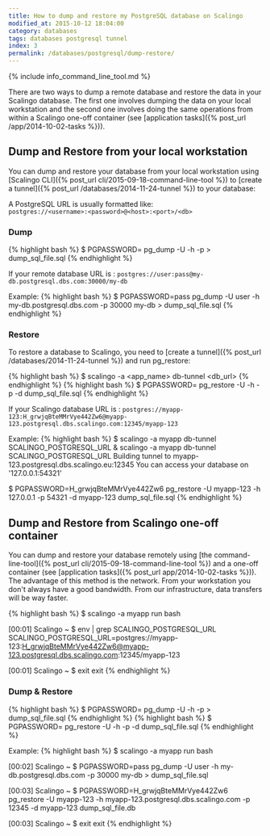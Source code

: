 ```yaml
---
title: How to dump and restore my PostgreSQL database on Scalingo
modified_at: 2015-10-12 18:04:00
category: databases
tags: databases postgresql tunnel
index: 3
permalink: /databases/postgresql/dump-restore/
---
```


{% include info_command_line_tool.md %}

There are two ways to dump a remote database and restore the data in your Scalingo database. The first one involves dumping the data on your local workstation and the second one involves doing the same operations from within a Scalingo one-off container (see [application tasks]({% post_url /app/2014-10-02-tasks %})).

## Dump and Restore from your local workstation

You can dump and restore your database from your local workstation using [Scalingo CLI]({% post_url cli/2015-09-18-command-line-tool %}) to [create a tunnel]({% post_url /databases/2014-11-24-tunnel %}) to your database:

A PostgreSQL URL is usually formatted like: <br>
`postgres://<username>:<password>@<host>:<port>/<db>`

### Dump

{% highlight bash %}
$ PGPASSWORD=<password> pg_dump -U <username> -h <host> -p <port> <db> > dump_sql_file.sql
{% endhighlight %}

If your remote database URL is : `postgres://user:pass@my-db.postgresql.dbs.com:30000/my-db`

Example:
{% highlight bash %}
$ PGPASSWORD=pass pg_dump -U user -h my-db.postgresql.dbs.com -p 30000 my-db > dump_sql_file.sql
{% endhighlight %}

### Restore

To restore a database to Scalingo, you need to [create a tunnel]({% post_url /databases/2014-11-24-tunnel %}) and run pg_restore:

{% highlight bash %}
$ scalingo -a <app_name> db-tunnel <db_url>
{% endhighlight %}
{% highlight bash %}
$ PGPASSWORD=<password> pg_restore -U <username> -h <host> -p <port> -d <db> dump_sql_file.sql
{% endhighlight %}

If your Scalingo database URL is : `postgres://myapp-123:H_grwjqBteMMrVye442Zw6@myapp-123.postgresql.dbs.scalingo.com:12345/myapp-123`

Example:
{% highlight bash %}
$ scalingo -a myapp db-tunnel SCALINGO_POSTGRESQL_URL &
scalingo -a myapp db-tunnel SCALINGO_POSTGRESQL_URL
Building tunnel to myapp-123.postgresql.dbs.scalingo.eu:12345
You can access your database on '127.0.0.1:54321'

$ PGPASSWORD=H_grwjqBteMMrVye442Zw6 pg_restore -U myapp-123 -h 127.0.0.1 -p 54321 -d myapp-123 dump_sql_file.sql
{% endhighlight %}

## Dump and Restore from Scalingo one-off container

You can dump and restore your database remotely using [the command-line-tool]({% post_url cli/2015-09-18-command-line-tool %}) and a one-off container (see [application tasks]({% post_url app/2014-10-02-tasks %})). The advantage of this method is the network. From your workstation you don't always have a good bandwidth. From our infrastructure, data transfers will be way faster.

{% highlight bash %}
$ scalingo -a myapp run bash

[00:01] Scalingo ~ $ env | grep SCALINGO_POSTGRESQL_URL
SCALINGO_POSTGRESQL_URL=postgres://myapp-123:H_grwjqBteMMrVye442Zw6@myapp-123.postgresql.dbs.scalingo.com:12345/myapp-123

[00:01] Scalingo ~ $ exit
exit
{% endhighlight %}

### Dump & Restore

{% highlight bash %}
$ PGPASSWORD=<password> pg_dump -U <username> -h <host> -p <port> <db> > dump_sql_file.sql
{% endhighlight %}
{% highlight bash %}
$ PGPASSWORD=<password> pg_restore -U <user> -h <host> -p <port> -d <db> dump_sql_file.sql
{% endhighlight %}

Example:
{% highlight bash %}
$ scalingo -a myapp run bash

[00:02] Scalingo ~ $ PGPASSWORD=pass pg_dump -U user -h my-db.postgresql.dbs.com -p 30000 my-db > dump_sql_file.sql

[00:03] Scalingo ~ $ PGPASSWORD=H_grwjqBteMMrVye442Zw6 pg_restore -U myapp-123 -h myapp-123.postgresql.dbs.scalingo.com -p 12345 -d myapp-123 dump_sql_file.db

[00:03] Scalingo ~ $ exit
exit
{% endhighlight %}
